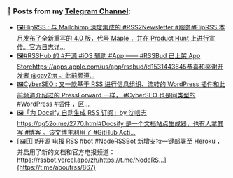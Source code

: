 ### 📰 Posts from my [Telegram Channel](https://t.me/s/aboutrss):
<!-- BLOG-POST-LIST:START -->
- [🖼FlipRSS : 与 Mailchimp 深度集成的 #RSS2Newsletter #服务#FlipRSS 本月发布了全新重写的 4.0 版，代号 Maple ，并在 Product Hunt 上进行宣传。官方日志详...](https://t.me/aboutrss/872)
- [🖼#RSSHub 的 #开源 #iOS 辅助 #App —— #RSSBud 已上架 App Storehttps://apps.apple.com/us/app/rssbud/id1531443645恭喜和感谢开发者 @cayZttt 。此前频道...](https://t.me/aboutrss/870)
- [🖼CyberSEO : 又一款基于 RSS 进行信息组织、流转的 WordPress 插件和此前频道介绍过的  PressForward 一样， #CyberSEO 也是同类型的 #WordPress #插件 ，区...](https://t.me/aboutrss/869)
- [🖼「为 Docsify 自动生成 RSS 订阅」by 沈唁志https://qq52o.me/2770.html#Docsify 是一个文档站点生成器，也有人拿其写 #博客 。该文博主利用了 #GitHub Acti...](https://t.me/aboutrss/868)
- [🖼1️⃣ #开源 电报 RSS #bot #NodeRSSBot 新增支持一键部署至 Heroku ，并启用了新的文档和官方电报频道：https://rssbot.vercel.app/zh/https://t.me/NodeRS...](https://t.me/aboutrss/867)
<!-- BLOG-POST-LIST:END -->

<!--
**AboutRSS/AboutRSS** is a ✨ _special_ ✨ repository because its `README.md` (this file) appears on your GitHub profile.

Here are some ideas to get you started:

- 🔭 I’m currently working on ...
- 🌱 I’m currently learning ...
- 👯 I’m looking to collaborate on ...
- 🤔 I’m looking for help with ...
- 💬 Ask me about ...
- 📫 How to reach me: ...
- 😄 Pronouns: ...
- ⚡ Fun fact: ...
-->
